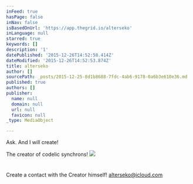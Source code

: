 ```yaml
---
inFeed: true
hasPage: false
inNav: false
isBasedOnUrl: 'https://app.thegrid.io/alterseko'
inLanguage: null
starred: true
keywords: []
description: '1'
datePublished: '2015-12-26T14:52:58.414Z'
dateModified: '2015-12-26T14:52:53.874Z'
title: alterseko
author: []
sourcePath: _posts/2015-12-25-8d1b8688-7fdc-4ab6-9178-0a6b3e610e36.md
published: true
authors: []
publisher:
  name: null
  domain: null
  url: null
  favicon: null
_type: MediaObject

---
```

Ask. And I will create!

The creator of codelic synchrons!
![](https://s3-us-west-2.amazonaws.com/the-grid-img/p/21535e82252f1aa1ad60cd9bdf05ceee76fadc0d.png)

# 

Create a contact with the Creator himself! [alterseko@icloud.com][0]

[0]: mailto:alterseko@icloud.com